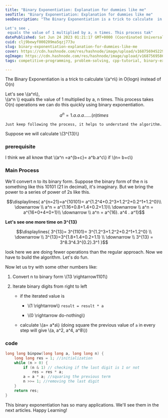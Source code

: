 ```yaml
---
title: "Binary Exponentiation: Explanation for dummies like me"
seoTitle: "Binary Exponentiation: Explanation for dummies like me"
seoDescription: "The Binary Exponentiation is a trick to calculate  in O(logn) instead of O(n)

Let's see ,
 equals the value of 1 multiplied by a, n times. This process tak"
datePublished: Sat Jun 24 2023 01:21:17 GMT+0000 (Coordinated Universal Time)
cuid: clj9bewyf000209ma5qzj773u
slug: binary-exponentiation-explanation-for-dummies-like-me
cover: https://cdn.hashnode.com/res/hashnode/image/upload/v1687569452297/6ab99eef-88b7-48e5-9d89-30deda24c32a.png
ogImage: https://cdn.hashnode.com/res/hashnode/image/upload/v1687569586743/3bc17eea-a216-4b63-a14f-071943e14f9a.png
tags: competitive-programming, problem-solving, cpp-tutorial, binary-exponeniation

---
```


The Binary Exponentiation is a trick to calculate \\(a^n\\) in O(logn) instead of O(n)

Let's see \\(a^n\\),  
\\(a^n \\) equals the value of 1 multiplied by a, n times. This process takes O(n) operations we can do this quickly using binary exponentiation.

$$a^n = 1.a.a.a......(n )times$$

`Just keep following the process, it helps to understand the algorithm.`

Suppose we will calculate \\(3^{13}\\)

### prerequisite

I think we all know that \\(a^n =a^{b+c}= a^b.a^c\\) if \\(n= b+c\\)

### Main Process

We'll convert n to its binary form. Suppose the binary form of the n is something like this 10101 (21 in decimal), it's imaginary. But we bring the power to a series of power of 2s like this.

$$\displaylines{ a^{n=21}=a^{10101}= a^{1.2^4+0.2^3+1.2^2+0.2^1+1.2^0}\\ \downarrow \\ a^n = a^{1.16+0.8+1.4+0.2+1.1}\\ \downarrow \\ a^n = a^{16+0+4+0+1}\\ \downarrow \\ a^n = a^{16}. a^4 . a^1}$$

**Let's see one more time on 3^{13}**

$$\displaylines{ 3^{13}= 3^{1101}= 3^{1.2^3+1.2^2+0.2^1+1.2^0} \\ \downarrow \\ 3^{13}=3^{1.8+1.4+0.2+1.1} \\ \downarrow \\ 3^{13} = 3^8.3^4.3^{0.2}.3^1 }$$

look here we are doing fewer operations than the regular approach. Now we have to build the algorithm. Let's do fun.

Now let us try with some other numbers like:

1. Convert n to binary form \\(13 \rightarrow1101\\)
    
2. Iterate binary digits from right to left
    
    * if the iterated value is
        
        * \\(1 \rightarrow\\) `result = result * a`
            
        * \\(0 \rightarrow do-nothing\\)
            
    * calculate \\(a= a*a\\) (doing square the previous value of `a` in every step will give \\(a, a^2, a^4, a^8\\))
        

### **code**

```cpp
long long binpow(long long a, long long n) {
    long long res = 1; //initialization
    while (n > 0) { 
        if (n & 1) // checking if the last digit is 1 or not
            res = res * a;
        a = a * a; //squaring the previous term
        n >>= 1; //removing the last digit
    }
    return res;
}
```

This binary exponentiation has so many applications. We'll see them in the next articles. Happy Learning!